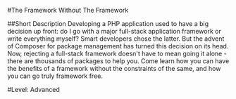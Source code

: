 #The Framework Without The Framework

##Short Description
Developing a PHP application used to have a big decision up front: do I go with a major full-stack application framework or write everything myself? Smart developers chose the latter. But the advent of Composer for package management has turned this decision on its head. Now, rejecting a full-stack framework doesn't have to mean going it alone - there are thousands of packages to help you. Come learn how you can have the benefits of a framework without the constraints of the same, and how you can go truly framework free.

#Level: Advanced